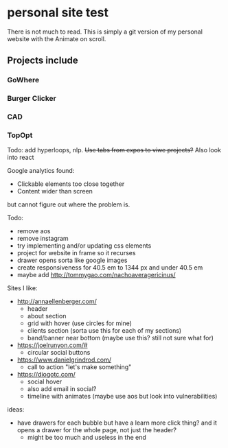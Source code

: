 # personal site test

There is not much to read. This is simply a git version of my personal website with the Animate on scroll.

## Projects include
### GoWhere
### Burger Clicker
### CAD
### TopOpt


Todo: 
add hyperloops, nlp. ~~Use tabs from expos to viwe projects?~~
Also look into react

Google analytics found: 
- Clickable elements too close together
- Content wider than screen

but cannot figure out where the problem is. 

Todo:
- remove aos
- remove instagram
- try implementing and/or updating css elements
- project for website in frame so it recurses
- drawer opens sorta like google images
- create responsiveness for 40.5 em to 1344 px and under 40.5 em
- maybe add http://tommygao.com/nachoaveragericinus/

Sites I like:
- http://annaellenberger.com/
  - header
  - about section
  - grid with hover (use circles for mine)
  - clients section (sorta use this for each of my sections)
  - band/banner near bottom (maybe use this? still not sure what for)
- https://joelrunyon.com/#
  - circular social buttons
- https://www.danielgrindrod.com/
  - call to action "let's make something"
- https://diogotc.com/
  - social hover
  - also add email in social?
  - timeline with animates (maybe use aos but look into vulnerabilities)
  
ideas:
- have drawers for each bubble but have a learn more click thing? and it opens a drawer for the whole page, not just the header?
  - might be too much and useless in the end
